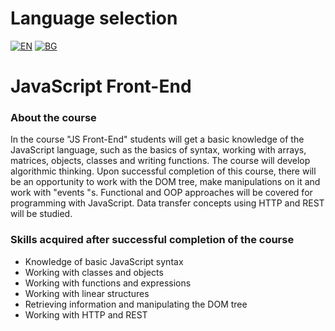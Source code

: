 # Language selection

[![EN](https://img.shields.io/badge/LANG-EN-blue.svg)](https://github.com/Ivan-Plamenov/MyCourses/blob/main/Python_Web_Developer/10_JS_Front_End/README.md)
[![BG](https://img.shields.io/badge/LANG-BG-red.svg)](https://github.com/Ivan-Plamenov/MyCourses/blob/main/Python_Web_Developer/10_JS_Front_End/README.bg.md)

# JavaScript Front-End

### About the course

In the course "JS Front-End" students will get a basic knowledge of the JavaScript language, such as the basics of syntax, working with arrays, matrices, objects, classes and writing functions. The course 
will develop algorithmic thinking. Upon successful completion of this course, there will be an opportunity to work with the DOM tree, make manipulations on it and work with "events "s. Functional and OOP 
approaches will be covered for programming with JavaScript. Data transfer concepts using HTTP and REST will be studied.

### Skills acquired after successful completion of the course

- Knowledge of basic JavaScript syntax
- Working with classes and objects
- Working with functions and expressions
- Working with linear structures
- Retrieving information and manipulating the DOM tree
- Working with HTTP and REST
